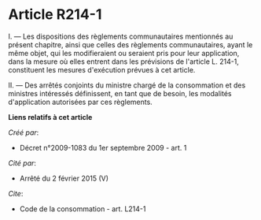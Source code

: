 # Article R214-1

I. ― Les dispositions des règlements communautaires mentionnés au présent chapitre, ainsi que celles des règlements
communautaires, ayant le même objet, qui les modifieraient ou seraient pris pour leur application, dans la mesure où elles
entrent dans les prévisions de l'article L. 214-1, constituent les mesures d'exécution prévues à cet article. 

II. ― Des arrêtés conjoints du ministre chargé de la consommation et des ministres intéressés définissent, en tant que de
besoin, les modalités d'application autorisées par ces règlements.

**Liens relatifs à cet article**

_Créé par_:

  - Décret n°2009-1083 du 1er septembre 2009 - art. 1

_Cité par_:

  - Arrêté du 2 février 2015 (V)

_Cite_:

  - Code de la consommation - art. L214-1
